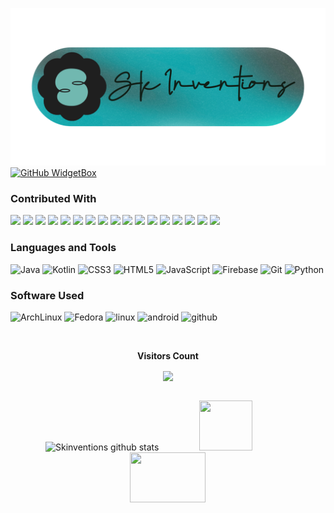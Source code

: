 ![logo](banner.png)
  <a href="https://github.com/skinvent">
   <img src="https://github-widgetbox.vercel.app/api/profile?username=syntaxspin&data=followers,repositories,stars,commits&theme=dark" alt="GitHub WidgetBox">
  </a>

<!--[![Typing SVG](https://readme-typing-svg.herokuapp.com?font=Fira+Code&size=50&pause=1000&color=56BBB3B3&center=true&vCenter=true&width=1000&lines=Hello+There;Welcome+to+My+Profile;Skinvetions;Android+Developer+;Web+Developer+)](https://git.io/typing-svg)-->

### Contributed With
<div><img src="https://images.weserv.nl/?url=avatars.githubusercontent.com/HanzoDev1375?v=4&h=60&w=60&fit=cover&mask=circle&maxage=7d"/> <img src="https://images.weserv.nl/?url=avatars.githubusercontent.com/robok-engine?v=4&h=60&w=60&fit=cover&mask=circle&maxage=7d"/>
<img src="https://images.weserv.nl/?url=avatars.githubusercontent.com/trindadedev13?v=4&h=60&w=60&fit=cover&mask=circle&maxage=7d"/>
<img src="https://images.weserv.nl/?url=avatars.githubusercontent.com/Sparkleside?v=4&h=60&w=60&fit=cover&mask=circle&maxage=7d"/>
<img src="https://images.weserv.nl/?url=avatars.githubusercontent.com/Thdev-only?v=4&h=60&w=60&fit=cover&mask=circle&maxage=7d"/>
<img src="https://images.weserv.nl/?url=avatars.githubusercontent.com/Sketchware-Pro?v=4&h=60&w=60&fit=cover&mask=circle&maxage=7d"/>
<img src="https://images.weserv.nl/?url=avatars.githubusercontent.com/JavkhlanK?v=4&h=60&w=60&fit=cover&mask=circle&maxage=7d"/>
<img src="https://images.weserv.nl/?url=avatars.githubusercontent.com/pranavpurwar?v=4&h=60&w=60&fit=cover&mask=circle&maxage=7d"/>
<img src="https://images.weserv.nl/?url=avatars.githubusercontent.com/ilyassesalama?v=4&h=60&w=60&fit=cover&mask=circle&maxage=7d"/>
<img src="https://images.weserv.nl/?url=avatars.githubusercontent.com/elfilibusterismo?v=4&h=60&w=60&fit=cover&mask=circle&maxage=7d"/>
  <img src="https://images.weserv.nl/?url=avatars.githubusercontent.com/paxsenix0?v=4&h=60&w=60&fit=cover&mask=circle&maxage=7d"/>
<img src="https://images.weserv.nl/?url=avatars.githubusercontent.com/nicesapien?v=4&h=60&w=60&fit=cover&mask=circle&maxage=7d"/>
<img src="https://images.weserv.nl/?url=avatars.githubusercontent.com/aikrq?v=4&h=60&w=60&fit=cover&mask=circle&maxage=7d"/>
<img src="https://images.weserv.nl/?url=avatars.githubusercontent.com/iyxan23?v=4&h=60&w=60&fit=cover&mask=circle&maxage=7d"/>
<img src="https://images.weserv.nl/?url=avatars.githubusercontent.com/Nethical6?v=4&h=60&w=60&fit=cover&mask=circle&maxage=7d"/>
<img src="https://images.weserv.nl/?url=avatars.githubusercontent.com/Jetrom17?v=4&h=60&w=60&fit=cover&mask=circle&maxage=7d"/>
<img src="https://images.weserv.nl/?url=avatars.githubusercontent.com/neoapps-dev?v=4&h=60&w=60&fit=cover&mask=circle&maxage=7d"/></div>


</div>



### Languages and Tools
![Java](https://ziadoua.github.io/m3-Markdown-Badges/badges/Java/java2.svg) ![Kotlin](https://ziadoua.github.io/m3-Markdown-Badges/badges/Kotlin/kotlin2.svg) ![CSS3](https://ziadoua.github.io/m3-Markdown-Badges/badges/CSS/css2.svg) ![HTML5](https://ziadoua.github.io/m3-Markdown-Badges/badges/HTML/html2.svg) ![JavaScript](https://ziadoua.github.io/m3-Markdown-Badges/badges/Javascript/javascript2.svg) ![Firebase](https://ziadoua.github.io/m3-Markdown-Badges/badges/Firebase/firebase2.svg)  ![Git](https://ziadoua.github.io/m3-Markdown-Badges/badges/Git/git2.svg)
![Python](https://ziadoua.github.io/m3-Markdown-Badges/badges/Python/python2.svg)
<!--### Developer's Quote
![](https://quotes-github-readme.vercel.app/api?type=vertical&theme=dark&titlecolor=56BBB3&textcolor=56BBB3&bg&color=0d1117)
-->
### Software Used
![ArchLinux](https://ziadoua.github.io/m3-Markdown-Badges/badges/Arch/arch2.svg) ![Fedora](https://ziadoua.github.io/m3-Markdown-Badges/badges/Fedora/fedora2.svg)
![linux](https://ziadoua.github.io/m3-Markdown-Badges/badges/Linux/linux2.svg)
![android](https://ziadoua.github.io/m3-Markdown-Badges/badges/Android/android2.svg)
![github](https://ziadoua.github.io/m3-Markdown-Badges/badges/Github/github2.svg)
<div align="center">
<br><p align="centre"><b>Visitors Count</b></p>  
<p align="center"><img align="center" src="https://profile-counter.glitch.me/{skinvent}/count.svg" /></p> 
<br></div>
<div align="center">  
  <img width="49%" height="80px" src="https://github-readme-stats.vercel.app/api?username=skinvent&show_icons=true&count_private=true&hide_border=true&title_color=56BBB3&icon_color=56BBB3&text_color=56BBB3&bg_color=0d1117" alt="Skinventions github stats" /> 
  <img width="41%" height="80px" src="https://github-readme-stats.vercel.app/api/top-langs/?username=skinvent&layout=compact&hide_border=true&title_color=56BBB3&text_color=56BBB3&bg_color=0d1117" />
  <img width="49%" height="80px" src="https://github-contributor-stats.vercel.app/api?username=skinvent&limit=5&theme=dark&combine_all_yearly_contributions=true&title_color=56BBB3&text_color=56BBB3&bg_color=0d1117&hide_border=true">
</div>




